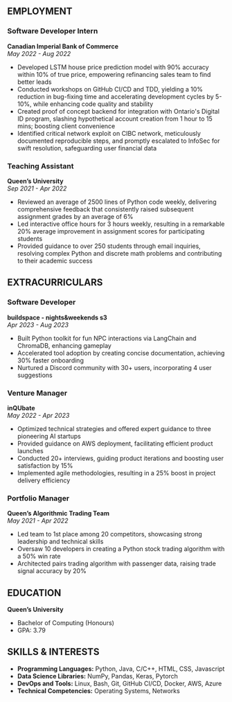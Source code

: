 ## EMPLOYMENT

### Software Developer Intern
**Canadian Imperial Bank of Commerce**  
*May 2022 - Aug 2022*
- Developed LSTM house price prediction model with 90% accuracy within 10% of true price, empowering refinancing sales team to find better leads
- Conducted workshops on GitHub CI/CD and TDD, yielding a 10% reduction in bug-fixing time and accelerating development cycles by 5-10%, while enhancing code quality and stability
- Created proof of concept backend for integration with Ontario's Digital ID program, slashing hypothetical account creation from 1 hour to 15 mins; boosting client convenience
- Identified critical network exploit on CIBC network, meticulously documented reproducible steps, and promptly escalated to InfoSec for swift resolution, safeguarding user financial data

### Teaching Assistant
**Queen’s University**  
*Sep 2021 - Apr 2022*
- Reviewed an average of 2500 lines of Python code weekly, delivering comprehensive feedback that consistently raised subsequent assignment grades by an average of 6%
- Led interactive office hours for 3 hours weekly, resulting in a remarkable 20% average improvement in assignment scores for participating students
- Provided guidance to over 250 students through email inquiries, resolving complex Python and discrete math problems and contributing to their academic success

## EXTRACURRICULARS

### Software Developer
**buildspace - nights&weekends s3**  
*Apr 2023 - Aug 2023*
- Built Python toolkit for fun NPC interactions via LangChain and ChromaDB, enhancing gameplay
- Accelerated tool adoption by creating concise documentation, achieving 30% faster onboarding
- Nurtured a Discord community with 30+ users, incorporating 4 user suggestions

### Venture Manager
**inQUbate**  
*May 2022 - Apr 2023*
- Optimized technical strategies and offered expert guidance to three pioneering AI startups
- Provided guidance on AWS deployment, facilitating efficient product launches
- Conducted 20+ interviews, guiding product iterations and boosting user satisfaction by 15%
- Implemented agile methodologies, resulting in a 25% boost in project delivery efficiency

### Portfolio Manager
**Queen’s Algorithmic Trading Team**  
*May 2021 - Apr 2022*
- Led team to 1st place among 20 competitors, showcasing strong leadership and technical skills
- Oversaw 10 developers in creating a Python stock trading algorithm with a 50% win rate
- Architected pairs trading algorithm with passenger data, raising trade signal accuracy by 20%

## EDUCATION
**Queen’s University**  
- Bachelor of Computing (Honours)
- GPA: 3.79

## SKILLS & INTERESTS
- **Programming Languages:** Python, Java, C/C++, HTML, CSS, Javascript
- **Data Science Libraries:** NumPy, Pandas, Keras, Pytorch
- **DevOps and Tools:** Linux, Bash, Git, GitHub CI/CD, Docker, AWS, Azure
- **Technical Competencies:** Operating Systems, Networks
